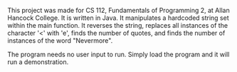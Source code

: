 This project was made for CS 112, Fundamentals of Programming 2, at Allan Hancock College. It is written in Java. It manipulates a hardcoded string set within the main function. It reverses the string, replaces all instances of the character '<' with 'e', finds the number of quotes, and finds the number of instances of the word "Nevermore".

The program needs no user input to run. Simply load the program and it will run a demonstration.
